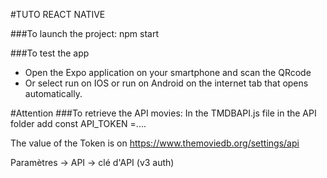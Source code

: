 #TUTO REACT NATIVE

###To launch the project:
npm start

###To test the app
- Open the Expo application on your smartphone and scan the QRcode
- Or select run on IOS or run on Android on the internet tab that opens automatically.

#Attention
###To retrieve the API movies:
In the TMDBAPI.js file in the API folder add const API_TOKEN =....

The value of the Token is on https://www.themoviedb.org/settings/api

Paramètres -> API -> clé d'API (v3 auth)
